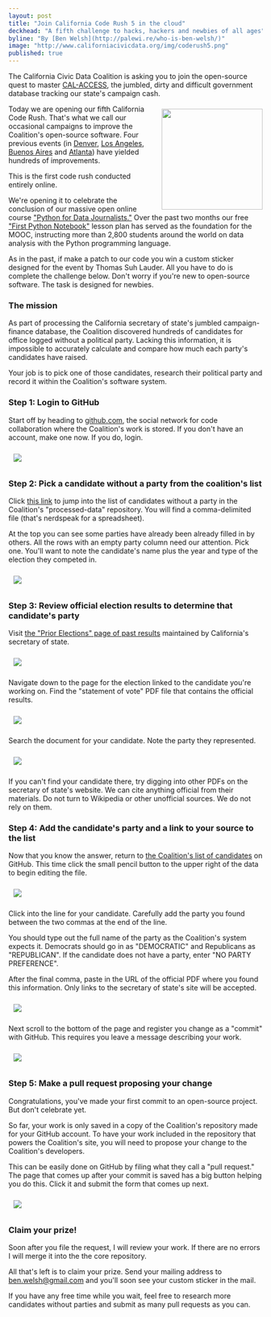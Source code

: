 ```yaml
---
layout: post
title: "Join California Code Rush 5 in the cloud"
deckhead: "A fifth challenge to hacks, hackers and newbies of all ages"
byline: "By [Ben Welsh](http://palewi.re/who-is-ben-welsh/)"
image: "http://www.californiacivicdata.org/img/coderush5.png"
published: true
---
```


The California Civic Data Coalition is asking you to join the open-source quest to master [CAL-ACCESS](/about/), the jumbled, dirty and difficult government database tracking our state's campaign cash.

<img src="/img/coderush5.png" height="200" style="margin: 8px 0 0 14px; float:right;">

Today we are opening our fifth California Code Rush. That's what we call our occasional campaigns to improve the Coalition's open-source software. Four previous events (in [Denver](https://www.californiacivicdata.org/2016/03/07/code-rush-4/), [Los Angeles](https://www.californiacivicdata.org/2015/09/22/code-rush-3/), [Buenos Aires](https://www.californiacivicdata.org/2015/08/18/code-rush-2/) and [Atlanta](https://www.californiacivicdata.org/2015/03/11/code-rush-recap/))  have yielded hundreds of improvements.

This is the first code rush conducted entirely online.

We're opening it to celebrate the conclusion of our massive open online course ["Python for Data Journalists."](http://journalismcourses.org/PDJ0517.html) Over the past two months our free ["First Python Notebook"](http://www.firstpythonnotebook.org) lesson plan has served as the foundation for the MOOC, instructing more than 2,800 students around the world on data analysis with the Python programming language.  

As in the past, if make a patch to our code you win a custom sticker designed for the event by Thomas Suh Lauder. All you have to do is complete the challenge below. Don't worry if you're new to open-source software. The task is designed for newbies.

### The mission

As part of processing the California secretary of state's jumbled campaign-finance database, the Coalition discovered hundreds of candidates for office logged without a political party. Lacking this information, it is impossible to accurately calculate and compare how much each party's candidates have raised.

Your job is to pick one of those candidates, research their political party and record it within the Coalition's software system.

### Step 1: Login to GitHub

Start off by heading to [github.com](http://www.github.com), the social network for code collaboration where the Coalition's work is stored. If you don't have an account, make one now. If you do, login.

<img src="/img/coderush5-github.png" style="padding: 10px">

### Step 2: Pick a candidate without a party from the coalition's list

Click [this link](https://github.com/california-civic-data-coalition/django-calaccess-processed-data/blob/master/calaccess_processed/corrections/candidate_party.csv) to jump into the list of candidates without a party in the Coalition's "processed-data" repository. You will find a comma-delimited file (that's nerdspeak for a spreadsheet).

At the top you can see some parties have already been already filled in by others. All the rows with an empty party column need our attention. Pick one. You'll want to note the candidate's name plus the year and type of the election they competed in.

<img src="/img/coderush5-list.gif" style="padding: 10px">

### Step 3: Review official election results to determine that candidate's party

Visit [the "Prior Elections" page of past results](http://www.sos.ca.gov/elections/prior-elections/prior-statewide-elections/) maintained by California's secretary of state.

<img src="/img/coderush5-results.png" style="padding: 10px">

Navigate down to the page for the election linked to the candidate you're working on. Find the "statement of vote" PDF file that contains the official results.

<img src="/img/coderush5-pdf.gif" style="padding: 10px">

Search the document for your candidate. Note the party they represented.

<img src="/img/coderush5-find.gif" style="padding: 10px">

If you can't find your candidate there, try digging into other PDFs on the secretary of state's website. We can cite anything official from their materials. Do not turn to Wikipedia or other unofficial sources. We do not rely on them.

### Step 4: Add the candidate's party and a link to your source to the list

Now that you know the answer, return to [the Coalition's list of candidates](https://github.com/california-civic-data-coalition/django-calaccess-processed-data/blob/master/calaccess_processed/corrections/candidate_party.csv) on GitHub. This time click the small pencil button to the upper right of the data to begin editing the file.

<img src="/img/coderush5-edit.gif" style="padding: 10px">

Click into the line for your candidate. Carefully add the party you found between the two commas at the end of the line.

You should type out the full name of the party as the Coalition's system expects it. Democrats should go in as "DEMOCRATIC" and Republicans as "REPUBLICAN". If the candidate does not have a party, enter "NO PARTY PREFERENCE".

After the final comma, paste in the URL of the official PDF where you found this information. Only links to the secretary of state's site will be accepted.

<img src="/img/coderush5-typing.gif" style="padding: 10px">

Next scroll to the bottom of the page and register you change as a "commit" with GitHub. This requires you leave a message describing your work.

<img src="/img/coderush5-commit.gif" style="padding: 10px">

### Step 5: Make a pull request proposing your change

Congratulations, you've made your first commit to an open-source project. But don't celebrate yet.

So far, your work is only saved in a copy of the Coalition's repository made for your GitHub account. To have your work included in the repository that powers the Coalition's site, you will need to propose your change to the Coalition's developers.

This can be easily done on GitHub by filing what they call a "pull request." The page that comes up after your commit is saved has a big button helping you do this. Click it and submit the form that comes up next.

<img src="/img/coderush5-pr.gif" style="padding: 10px">

### Claim your prize!

Soon after you file the request, I will review your work. If there are no errors I will merge it into the the core repository.

All that's left is to claim your prize. Send your mailing address to [ben.welsh@gmail.com](mailto:ben.welsh@gmail.com) and you'll soon see your custom sticker in the mail.

If you have any free time while you wait, feel free to research more candidates without parties and submit as many pull requests as you can.
